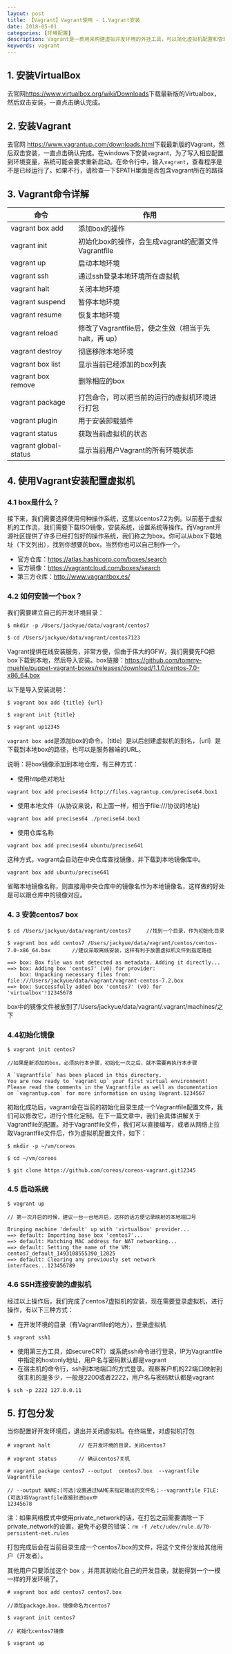 ```yaml
---
layout: post
title: 【Vagrant】Vagrant使用 - 1.Vagrant安装
date: 2018-05-01
categories: [环境配置]
description: Vagrant是一款用来构建虚拟开发环境的外挂工具，可以简化虚拟机配置和管理。它底层支持VirtualBox、VMware、AWS等，非常适合使用php/python/ruby/java语言开发web应用，“代码在我机子上运行没有问题”这种说辞将成为历史。
keywords: vagrant
---
```




## 1. 安装VirtualBox

去官网<https://www.virtualbox.org/wiki/Downloads>下载最新版的Virtualbox，然后双击安装，一直点击确认完成。 

## 2. 安装Vagrant

去官网 <https://www.vagrantup.com/downloads.html>下载最新版的Vagrant，然后双击安装，一直点击确认完成。在windows下安装vagrant，为了写入相应配置到环境变量，系统可能会要求重新启动。在命令行中，输入`vagrant`，查看程序是不是已经运行了。如果不行，请检查一下$PATH里面是否包含vagrant所在的路径 

## 3. Vagrant命令详解

| 命令                    | 作用                                   |
| --------------------- | ------------------------------------ |
| vagrant box add       | 添加box的操作                             |
| vagrant init          | 初始化box的操作，会生成vagrant的配置文件Vagrantfile |
| vagrant up            | 启动本地环境                               |
| vagrant ssh           | 通过ssh登录本地环境所在虚拟机                     |
| vagrant halt          | 关闭本地环境                               |
| vagrant suspend       | 暂停本地环境                               |
| vagrant resume        | 恢复本地环境                               |
| vagrant reload        | 修改了Vagrantfile后，使之生效（相当于先 halt，再 up） |
| vagrant destroy       | 彻底移除本地环境                             |
| vagrant box list      | 显示当前已经添加的box列表                       |
| vagrant box remove    | 删除相应的box                             |
| vagrant package       | 打包命令，可以把当前的运行的虚拟机环境进行打包              |
| vagrant plugin        | 用于安装卸载插件                             |
| vagrant status        | 获取当前虚拟机的状态                           |
| vagrant global-status | 显示当前用户Vagrant的所有环境状态                 |

## 4. 使用Vagrant安装配置虚拟机

### 4.1 box是什么？

接下来，我们需要选择使用何种操作系统，这里以centos7.2为例。以前基于虚拟机的工作流，我们需要下载ISO镜像，安装系统，设置系统等操作。而Vagrant开源社区提供了许多已经打包好的操作系统，我们称之为box。你可以从box下载地址（下文列出），找到你想要的box，当然你也可以自己制作一个。

- 官方仓库：<https://atlas.hashicorp.com/boxes/search>
- 官方镜像：<https://vagrantcloud.com/boxes/search>
- 第三方仓库：<http://www.vagrantbox.es/> 

### 4.2 如何安装一个box？

我们需要建立自己的开发环境目录：

```shell
$ mkdir -p /Users/jackyue/data/vagrant/centos7

$ cd /Users/jackyue/data/vagrant/centos7123
```

Vagrant提供在线安装服务，非常方便，但由于伟大的GFW，我们需要先FQ把box下载到本地，然后导入安装。box链接：<https://github.com/tommy-muehle/puppet-vagrant-boxes/releases/download/1.1.0/centos-7.0-x86_64.box>

以下是导入安装说明：

```shell
$ vagrant box add {title} {url}

$ vagrant init {title}

$ vagrant up12345
```

`vagrant box add`是添加box的命令，｛title｝是以后创建虚拟机的别名，｛url｝是下载到本地box的路径，也可以是服务器端的URL。

说明：将box镜像添加到本地仓库，有三种方式：

- 使用http绝对地址

```shell
vagrant box add precises64 http://files.vagrantup.com/precise64.box1
```

- 使用本地文件（从协议来说，和上面一样，相当于file:///协议的地址)

```shell
vagrant box add precises64 ./precise64.box1
```

- 使用仓库名称

```shell
vagrant box add precises64 ubuntu/precise641
```

这种方式，vagrant会自动在中央仓库查找镜像，并下载到本地镜像库中。

```shell
vagrant box add ubuntu/precise641
```

省略本地镜像名称，则直接用中央仓库中的镜像名作为本地镜像名，这样做的好处是可以跟仓库中的镜像对应。 

### 4. 3 安装centos7 box

```shell
$ cd /Users/jackyue/data/vagrant/centos7     //找到一个目录，作为初始化目录

$ vagrant box add centos7 /Users/jackyue/data/vagrant/centos/centos-7.0-x86_64.box       //建议采取离线安装，这样有利于放置虚拟机文件到指定路径

==> box: Box file was not detected as metadata. Adding it directly...
==> box: Adding box 'centos7' (v0) for provider: 
    box: Unpacking necessary files from: file:///Users/jackyue/data/vagrant/vagrant-centos-7.2.box
==> box: Successfully added box 'centos7' (v0) for 'virtualbox'!12345678
```

box中的镜像文件被放到了/Users/jackyue/data/vagrant/.vagrant/machines/之下 

### 4.4初始化镜像

```shell
$ vagrant init centos7

//如果是新添加的box，必须执行本步骤，初始化一次之后，就不需要再执行本步骤

A `Vagrantfile` has been placed in this directory.
You are now ready to `vagrant up` your first virtual environment!
Please read the comments in the Vagrantfile as well as documentation on `vagrantup.com` for more information on using Vagrant.1234567
```

初始化成功后，vagrant会在当前的初始化目录生成一个Vagrantfile配置文件，我们可以修改它，进行个性化定制。在下一篇文章中，我们会具体讲解关于Vagrantfile的配置。对于Vagrantfile文件，我们可以直接编写，或者从网络上拉取Vagrantfile文件后，作为虚拟机配置文件，如下：

```shell
$ mkdir -p ~/vm/coreos

$ cd ~/vm/coreos

$ git clone https://github.com/coreos/coreos-vagrant.git12345
```

### 4.5 启动系统

```shell
$ vagrant up 

// 第一次开启的时候，建议一台一台地开启，这样的话方便记录映射的本地端口号

Bringing machine 'default' up with 'virtualbox' provider...
==> default: Importing base box 'centos7'...
==> default: Matching MAC address for NAT networking...
==> default: Setting the name of the VM: centos7_default_1493108555390_12825
==> default: Clearing any previously set network interfaces...123456789
```

### 4.6 SSH连接安装的虚拟机

经过以上操作后，我们完成了centos7虚拟机的安装，现在需要登录虚拟机，进行操作，有以下三种方式：

- 在开发环境的目录（有Vagrantfile的地方），登录虚拟机

```shell
$ vagrant ssh1
```

- 使用第三方工具，如secureCRT）或系统ssh命令进行登录，IP为Vagrantfile中指定的hostonly地址，用户名与密码默认都是vagrant
- 在宿主机的命令行，ssh到本地端口的方式登录。观察客户机的22端口映射到宿主机的是多少，一般是2200或者2222，用户名与密码默认都是vagrant

```shell
$ ssh -p 2222 127.0.0.11
```

## 5. 打包分发

当你配置好开发环境后，退出并关闭虚拟机。在终端里，对虚拟机打包

```shell
# vagrant halt         // 在开发环境的目录，关闭centos7

# vagrant status       // 确认centos7关机

# vagrant package centos7 --output  centos7.box  --vagrantfile Vagrantfile

// --output NAME:(可选)设置通过NAME来指定输出的文件名；--vagrantfile FILE:(可选)将Vagrantfile直接封进box中
12345678
```

注：如果网络模式中使用private_network的话，在打包之前需要清除一下private_network的设置，避免不必要的错误：`rm -f /etc/udev/rule.d/70-persistent-net.rules`

打包完成后会在当前目录生成一个centos7.box的文件，将这个文件分发给其他用户（开发者）。

其他用户只要添加这个 box ，并用其初始化自己的开发目录，就能得到一个一模一样的开发环境了。

```shell
# vagrant box add centos7 centos7.box       

//添加package.box，镜像命名为centos7

$ vagrant init centos7      

// 初始化centos7镜像

$ vagrant up
```